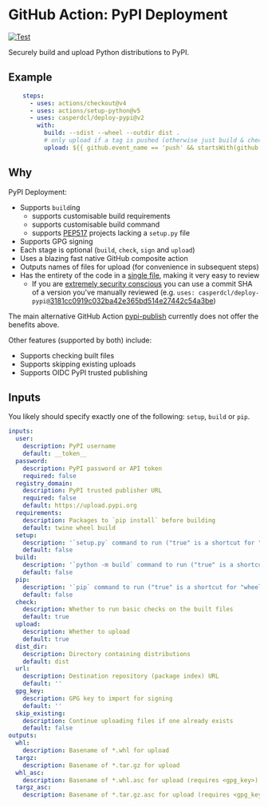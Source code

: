 # GitHub Action: PyPI Deployment

[![Test](https://github.com/casperdcl/deploy-pypi/actions/workflows/test.yml/badge.svg)](https://github.com/casperdcl/deploy-pypi/actions/workflows/test.yml)

Securely build and upload Python distributions to PyPI.

## Example

```yaml
    steps:
      - uses: actions/checkout@v4
      - uses: actions/setup-python@v5
      - uses: casperdcl/deploy-pypi@v2
        with:
          build: --sdist --wheel --outdir dist .
          # only upload if a tag is pushed (otherwise just build & check)
          upload: ${{ github.event_name == 'push' && startsWith(github.event.ref, 'refs/tags') }}
```

## Why

PyPI Deployment:

- Supports `build`ing
  + supports customisable build requirements
  + supports customisable build command
  + supports [PEP517](https://www.python.org/dev/peps/pep-0517) projects lacking a `setup.py` file
- Supports GPG signing
- Each stage is optional (`build`, `check`, `sign` and `upload`)
- Uses a blazing fast native GitHub composite action
- Outputs names of files for upload (for convenience in subsequent steps)
- Has the entirety of the code in a [single file](https://github.com/casperdcl/deploy-pypi/blob/master/action.yml), making it very easy to review
  + If you are [extremely security conscious](https://github.com/casperdcl/deploy-pypi/issues/6#issuecomment-721954322) you can use a commit SHA of a version you've manually reviewed (e.g. `uses: casperdcl/deploy-pypi@`[3181cc0919c032ba42e365bd514e27442c54a3be](https://github.com/casperdcl/deploy-pypi/commit/3181cc0919c032ba42e365bd514e27442c54a3be))

The main alternative GitHub Action
[pypi-publish](https://github.com/marketplace/actions/pypi-publish)
currently does not offer the benefits above.

Other features (supported by both) include:

- Supports checking built files
- Supports skipping existing uploads
- Supports OIDC PyPI trusted publishing

## Inputs

You likely should specify exactly one of the following: `setup`, `build` or `pip`.

```yaml
inputs:
  user:
    description: PyPI username
    default: __token__
  password:
    description: PyPI password or API token
    required: false
  registry_domain:
    description: PyPI trusted publisher URL
    required: false
    default: https://upload.pypi.org
  requirements:
    description: Packages to `pip install` before building
    default: twine wheel build
  setup:
    description: '`setup.py` command to run ("true" is a shortcut for "clean sdist -d <dist_dir> bdist_wheel -d <dist_dir>")'
    default: false
  build:
    description: '`python -m build` command to run ("true" is a shortcut for "-o <dist_dir>")'
    default: false
  pip:
    description: '`pip` command to run ("true" is a shortcut for "wheel -w <dist_dir> --no-deps .")'
    default: false
  check:
    description: Whether to run basic checks on the built files
    default: true
  upload:
    description: Whether to upload
    default: true
  dist_dir:
    description: Directory containing distributions
    default: dist
  url:
    description: Destination repository (package index) URL
    default: ''
  gpg_key:
    description: GPG key to import for signing
    default: ''
  skip_existing:
    description: Continue uploading files if one already exists
    default: false
outputs:
  whl:
    description: Basename of *.whl for upload
  targz:
    description: Basename of *.tar.gz for upload
  whl_asc:
    description: Basename of *.whl.asc for upload (requires <gpg_key>)
  targz_asc:
    description: Basename of *.tar.gz.asc for upload (requires <gpg_key>)
```
